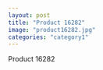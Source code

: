 ```yaml
---
layout: post
title: "Product 16282"
image: "product16282.jpg"
categories: "category1"
---
```

Product 16282
